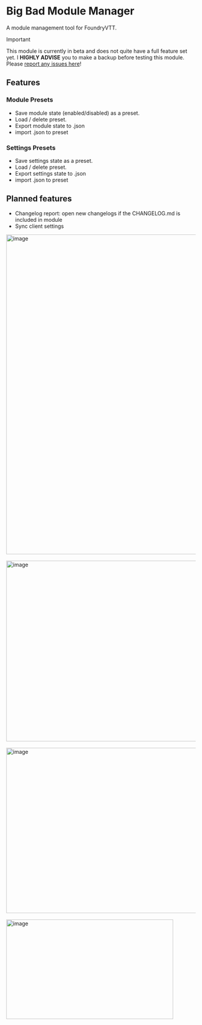 # Big Bad Module Manager

A module management tool for FoundryVTT. 

> [!IMPORTANT]
> This module is currently in beta and does not quite have a full feature set yet. I **HIGHLY ADVISE** you to make a backup before testing this module.
> Please [report any issues here](https://github.com/thejoester/bbmm/issues)!

## Features
### Module Presets
- Save module state (enabled/disabled) as a preset.
- Load / delete preset.
- Export module state to .json
- import .json to preset

### Settings Presets
- Save settings state as a preset.
- Load / delete preset.
- Export settings state to .json
- import .json to preset

## Planned features
- Changelog report: open new changelogs if the CHANGELOG.md is included in module
- Sync client settings

<img width="1180" height="851" alt="image" src="https://github.com/user-attachments/assets/325d0ec3-c1e9-4e6b-a507-2e88f2098f6a" />
<br/><br />
<img width="682" height="481" alt="image" src="https://github.com/user-attachments/assets/13de204d-e9ff-48ca-9a35-7b9d375c0e09" />
<br/><br />
<img width="556" height="440" alt="image" src="https://github.com/user-attachments/assets/115ae28b-fcab-4ff8-8538-a2d49e0ce2b6" />
<br/><br />
<img width="444" height="265" alt="image" src="https://github.com/user-attachments/assets/9b3c2e6f-85a6-4b7c-9664-48b288a1868d" />
